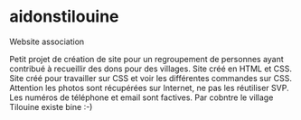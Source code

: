 # aidonstilouine
Website association

Petit projet de création de site pour un regroupement de personnes ayant contribué à recueillir des dons pour des villages.
Site créé en HTML et CSS.
Site créé pour travailler sur CSS et voir les différentes commandes sur CSS.
Attention les photos sont récupérées sur Internet, ne pas les réutiliser SVP.
Les numéros de téléphone et email sont factives.
Par cobntre le village Tilouine existe bine :-)
